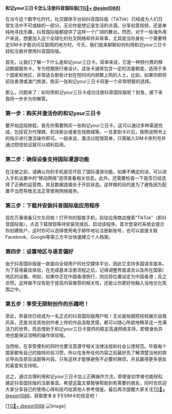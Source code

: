 **和记your三日卡怎么注册抖音国际版[[TG💪+ @esim1088](https://t.me/s/esim1088)]**

在当今这个数字化时代，社交媒体平台如抖音国际版（TikTok）已经成为人们日常生活中不可或缺的一部分。无论你是想记录生活的点滴、分享创意视频，还是单纯地寻找乐趣，抖音国际版都提供了这样一个广阔的舞台。然而，对于一些海外用户来说，想要加入这个全球化的社交网络却并非易事，尤其是当你身处一个需要特定SIM卡才能访问互联网的地方时。今天，我们就来聊聊如何利用和记your三日卡轻松注册并使用抖音国际版。

首先，让我们了解一下什么是和记your三日卡。简单来说，它是一种预付费的移动数据服务卡，专为短期旅行者设计。这张卡通常包含一定的流量额度，适用于多个国家和地区，非常适合那些计划在短时间内频繁上网的人士。比如，如果你即将前往香港或澳门旅游，购买一张和记your三日卡将是一个非常明智的选择。

那么，问题来了：如何用和记your三日卡成功注册抖音国际版呢？别急，接下来我将一步步为你解答。

### 第一步：购买并激活你的和记your三日卡

要开始这段旅程，首先你需要购买一张和记your三日卡。这可以通过多种渠道完成，包括官方代理商、机场柜台或者在线商城等。一旦拿到卡片后，按照说明书上的指示进行激活操作即可。一般来说，激活过程很简单，只需输入SIM卡序列号并通过短信验证就可以顺利启用。

### 第二步：确保设备支持国际漫游功能

在注册之前，请确认你的手机是否开启了国际漫游功能。如果不确定的话，可以进入手机设置中的“移动网络”选项查看相关信息。此外，还需要检查一下是否已经选择了正确的运营商，并且数据连接处于开启状态。这样做的目的是为了避免因为配置不当而导致无法正常使用网络服务。

### 第三步：下载并安装抖音国际版应用程序

现在万事俱备只欠东风啦！打开你的智能手机，前往应用商店搜索“TikTok”（即抖音国际版）。点击下载按钮等待安装完成后，启动该程序。首次登录时系统会提示你创建账户，这时你可以选择使用电子邮件地址注册新账号，也可以直接关联Facebook、Google等第三方平台快速建立个人档案。

### 第四步：设置地区与语言偏好

由于抖音国际版是一款面向全球用户的社交媒体平台，因此它支持多国语言版本。为了获得最佳体验，在完成基本注册流程之后，记得调整界面语言以及所在国家/地区的设置。例如，如果你正在中国香港旅行，则应将位置设定为中国香港；反之亦然。这样做不仅有助于提高内容推荐的相关性，还能让你更好地融入当地文化氛围之中。

### 第五步：享受无限制创作的乐趣吧！

至此，恭喜你已经成为一名正式的抖音国际版用户啦！无论是拍摄短视频展示自我风采，还是浏览其他创作者上传的作品汲取灵感，都可以随心所欲地畅享这一充满活力的世界。而且借助于和记your三日卡提供的稳定高速网络支持，即使身处异地也能保证流畅的操作体验哦。

当然啦，在享受便利的同时也要注意遵守相关法律法规和社会公德规范。毕竟每个国家都有自己的独特风俗习惯，所以在发布任何内容之前最好先了解清楚当地的舆论导向及禁忌话题等内容。只有这样才能够避免不必要的麻烦，并且赢得更多朋友的喜爱和支持呢。

总之，通过合理利用和记your三日卡加上正确操作方法，即使是初学者也能轻松搞定抖音国际版的注册事宜。希望这篇文章能够帮助到有需要的朋友，同时也欢迎大家分享自己的使用心得和技巧给其他人参考借鉴。最后再次提醒大家关注[TG💪+ @esim1088](https://t.me/s/esim1088)，获取更多关于ESIM卡的信息吧！

[[TG💪+ @esim1088](https://t.me/s/esim1088) ![Image](https://i.postimg.cc/4NQfJmqS/Snipaste-2025-05-13-00-14-12.png)]